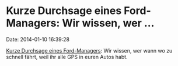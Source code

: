 Kurze Durchsage eines Ford-Managers: Wir wissen, wer \...
=========================================================

Date: 2014-01-10 16:39:28

[Kurze Durchsage eines
Ford-Managers](http://www.businessinsider.com/ford-exec-gps-2014-1): Wir
wissen, wer wann wo zu schnell fährt, weil ihr alle GPS in euren Autos
habt.
